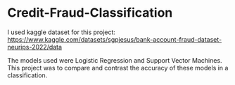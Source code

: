# Credit-Fraud-Classification

I used kaggle dataset for this project: https://www.kaggle.com/datasets/sgpjesus/bank-account-fraud-dataset-neurips-2022/data

The models used were Logistic Regression and Support Vector Machines. This project was to compare and contrast the accuracy of these models in a classification. 
